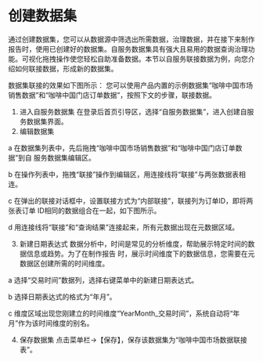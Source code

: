 # 创建数据集

通过创建数据集，您可以从数据源中筛选出所需数据，治理数据，并在接下来制作报告时，使用已创建好的数据集。自服务数据集具有强大且易用的数据查询治理功能。可视化拖拽操作使您轻松自助准备数据。本节以自服务联接数据为例，向您介绍如何联接数据，形成新的数据集。

数据集联接的效果如下图所示：
您可以使用产品内置的示例数据集“咖啡中国市场销售数据”和“咖啡中国门店订单数据”，按照下文的步骤，联接数据。

1. 进入自服务数据集
在登录后首页引导区，选择“自服务数据集”，进入创建自服务数据集界面。
2. 编辑数据集

a 在数据集列表中，先后拖拽“咖啡中国市场销售数据”和“咖啡中国门店订单数据”到自
服务数据集编辑区。

b 在操作列表中，拖拽“联接”操作到编辑区，用连接线将“联接”与两张数据表相连。

c 在弹出的联接对话框中，设置联接方式为“内部联接”，联接列为订单ID，即将两张表订单
ID相同的数据组合在一起，如下图所示。

d 用连接线将“联接”和“查询结果”连接起来，所有元数据出现在元数据区域。

3. 新建日期表达式
数据分析中，时间是常见的分析维度，帮助展示特定时间的数据信息或趋势。为了在制作报告
时，展示时间维度下的数据信息，您需要在元数据区创建所需的时间维度。

a 选择“交易时间”数据列，选择右键菜单中的新建日期表达式。

b 选择日期表达式的格式为“年月”。

c 维度区域出现您刚建立的时间维度“YearMonth_交易时间”，系统自动将“年月”作为该时间维度的别名。

4. 保存数据集
点击菜单栏->【保存】，保存该数据集为“咖啡中国市场数据联接表”。


